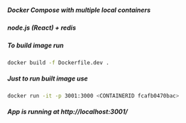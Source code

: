 ##### Docker Compose with multiple local containers
##### node.js (React) + redis

##### To build image run
```bash
docker build -f Dockerfile.dev .
```

##### Just to run built image use
```bash
docker run -it -p 3001:3000 <CONTAINERID fcafb0470bac>
```

##### App is running at http://localhost:3001/
